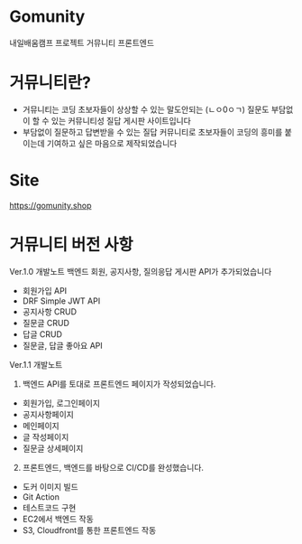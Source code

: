 # Gomunity
내일배움캠프 프로젝트 거뮤니티 프론트엔드

# 거뮤니티란?
- 거뮤니티는 코딩 초보자들이 상상할 수 있는 말도안되는 (ㄴㅇ0ㅇㄱ) 질문도 부담없이 할 수 있는 커뮤니티성 질답 게시판 사이트입니다
- 부담없이 질문하고 답변받을 수 있는 질답 커뮤니티로 초보자들이 코딩의 흥미를 붙이는데 기여하고 싶은 마음으로 제작되었습니다

# Site
https://gomunity.shop

# 거뮤니티 버전 사항
Ver.1.0 개발노트
백엔드 회원, 공지사항, 질의응답 게시판 API가 추가되었습니다

- 회원가입 API
- DRF Simple JWT API
- 공지사항 CRUD
- 질문글 CRUD
- 답글 CRUD
- 질문글, 답글 좋아요 API

Ver.1.1 개발노트
1. 백엔드 API를 토대로 프론트엔드 페이지가 작성되었습니다.

- 회원가입, 로그인페이지
- 공지사항페이지
- 메인페이지
- 글 작성페이지
- 질문글 상세페이지

2. 프론트엔드, 백엔드를 바탕으로 CI/CD를 완성했습니다.

- 도커 이미지 빌드
- Git Action
- 테스트코드 구현
- EC2에서 백엔드 작동
- S3, Cloudfront를 통한 프론트엔드 작동

